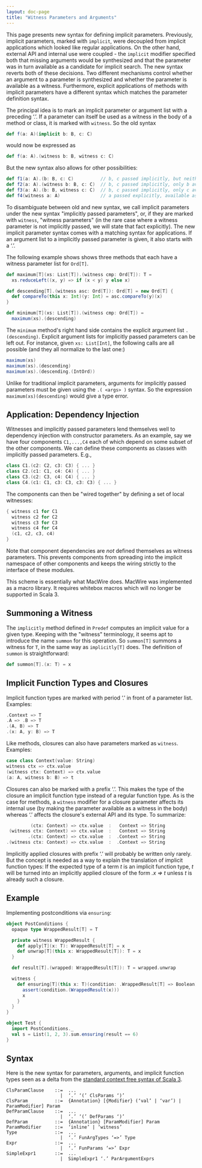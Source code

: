```yaml
---
layout: doc-page
title: "Witness Parameters and Arguments"
---
```


This page presents new syntax for defining implicit parameters. Previously, implicit parameters, marked with `implicit`, were decoupled from implicit applications which looked like regular applications. On the other hand, external API and internal use were coupled - the `implicit` modifier specified both that missing arguments would be synthesized and that the parameter was in turn available as a candidate for implicit search. The new syntax reverts both of these decisions. Two different mechanisms control whether an argument to a parameter is synthesized and whether the parameter is available as a witness. Furthermore, explicit applications of methods with implicit parameters have a different syntax which matches the parameter definition syntax.

The principal idea is to mark an implicit parameter or argument list with a preceding ‘.’.
If a parameter can itself be used as a witness in the body of a method or class, it is marked with `witness`. So the old syntax
```scala
def f(a: A)(implicit b: B, c: C)
```
would now be expressed as
```scala
def f(a: A).(witness b: B, witness c: C)
```
But the new syntax also allows for other possibilities:
```scala
def f1(a: A).(b: B, c: C)          // b, c passed implicitly, but neither is available as a witness
def f2(a: A).(witness b: B, c: C)  // b, c passed implicitly, only b available as a witness
def f3(a: A).(b: B, witness c: C)  // b, c passed implicitly, only c available as a witness
def f4(witness a: A)               // a passed explicitly, available as a witness
```
To disambiguate between old and new syntax, we call implicit parameters under the new syntax "implicitly passed parameters", or, if they are marked with `witness`, "witness parameters" (in the rare case where a witness parameter is not implicitly passed, we will state that fact explicitly). The new implicit parameter syntax comes with a matching syntax for applications. If an argument list to a implicitly passed parameter is given, it also starts with a ‘.’.

The following example shows shows three methods that each have a witness parameter list for `Ord[T]`.
```scala
def maximum[T](xs: List[T]).(witness cmp: Ord[T]): T =
  xs.reduceLeft((x, y) => if (x < y) y else x)

def descending[T].(witness asc: Ord[T]): Ord[T] = new Ord[T] {
  def compareTo(this x: Int)(y: Int) = asc.compareTo(y)(x)
}

def minimum[T](xs: List[T]).(witness cmp: Ord[T]) =
  maximum(xs).(descending)
```
The `minimum` method's right hand side contains the explicit argument list `.(descending)`.
Explicit argument lists for implicitly passed parameters can be left out. For instance,
given `xs: List[Int]`, the following calls are all possible (and they all normalize to the last one:)
```scala
maximum(xs)
maximum(xs).(descending)
maximum(xs).(descending.(IntOrd))
```
Unlike for traditional implicit parameters, arguments for implicitly passed parameters must be given using the `.( <args> )` syntax. So the expression `maximum(xs)(descending)` would give a type error.

## Application: Dependency Injection

Witnesses and implicitly passed parameters lend themselves well to dependency injection with constructor parameters. As an example, say we have four components `C1,...,C4` each of which depend on some subset of the other components. We can define these components as classes with implicitly passed parameters. E.g.,
```scala
class C1.(c2: C2, c3: C3) { ... }
class C2.(c1: C1, c4: C4) { ... }
class C3.(c2: C3, c4: C4) { ... }
class C4.(c1: C1, c3: C3, c3: C3) { ... }
```
The components can then be "wired together" by defining a set of local witnesses:
```scala
{ witness c1 for C1
  witness c2 for C2
  witness c3 for C3
  witness c4 for C4
  (c1, c2, c3, c4)
}
```
Note that component dependencies are _not_ defined themselves as witness parameters. This prevents components from spreading into the implicit namespace of other components and keeps the wiring strictly to the interface of these modules.

This scheme is essentially what MacWire does. MacWire was implemented as a macro library. It requires whitebox macros which will no longer be supported in Scala 3.

## Summoning a Witness

The `implicitly` method defined in `Predef` computes an implicit value for a given type. Keeping with the "witness" terminology, it seems apt to introduce the name `summon` for this operation. So `summon[T]` summons a witness for `T`, in the same way as `implicitly[T]` does. The definition of `summon` is straightforward:
```scala
def summon[T].(x: T) = x
```

## Implicit Function Types and Closures

Implicit function types are marked with period ‘.’ in front of a parameter list. Examples:
```scala
.Context => T
.A => .B => T
.(A, B) => T
.(x: A, y: B) => T
```
Like methods, closures can also have parameters marked as `witness`. Examples:
```scala
case class Context(value: String)
witness ctx => ctx.value
(witness ctx: Context) => ctx.value
(a: A, witness b: B) => t
```
Closures can also be marked with a prefix ‘.’. This makes the type of the closure
an implicit function type instead of a regular function type. As is the case for methods, a `witness` modifier for a closure parameter affects its internal use (by making the parameter available as a witness in the body) whereas ‘.’ affects the closure's external API and its type. To summarize:
```scala
         (ctx: Context) => ctx.value  :   Context => String
 (witness ctx: Context) => ctx.value  :   Context => String
        .(ctx: Context) => ctx.value  :  .Context => String
.(witness ctx: Context) => ctx.value  :  .Context => String
```
Implicitly applied closures with prefix ‘.’ will probably be written only rarely. But the concept is needed as a way to explain the translation of implicit function types: If the expected type of a term _t_ is an implicit function type, _t_ will be turned into an implicitly applied closure of the form _.x => t_ unless _t_ is already such a closure.

## Example

Implementing postconditions via `ensuring`:
```scala
object PostConditions {
  opaque type WrappedResult[T] = T

  private witness WrappedResult {
    def apply[T](x: T): WrappedResult[T] = x
    def unwrap[T](this x: WrappedResult[T]): T = x
  }

  def result[T].(wrapped: WrappedResult[T]): T = wrapped.unwrap

  witness {
    def ensuring[T](this x: T)(condition: .WrappedResult[T] => Boolean): T = {
      assert(condition.(WrappedResult(x)))
      x
    }
  }
}

object Test {
  import PostConditions._
  val s = List(1, 2, 3).sum.ensuring(result == 6)
}
```
## Syntax

Here is the new syntax for parameters, arguments, and implicit function types seen as a delta from the [standard context free syntax of Scala 3](http://dotty.epfl.ch/docs/internals/syntax.html).
```
ClsParamClause    ::=  ...
                    |  ‘.’ ‘(’ ClsParams ‘)’
ClsParam          ::=  {Annotation} [{Modifier} (‘val’ | ‘var’) | ParamModifier] Param
DefParamClause    ::=  ...
                    |  ‘.’ ‘(’ DefParams ‘)’
DefParam          ::=  {Annotation} [ParamModifier] Param
ParamModifier     ::=  ‘inline’ | ‘witness’
Type              ::=  ...
                    |  ‘.’ FunArgTypes ‘=>’ Type
Expr              ::=  ...
                    |  ‘.’ FunParams ‘=>’ Expr
SimpleExpr1       ::=  ...
                    |  SimpleExpr1 ‘.’ ParArgumentExprs
```
